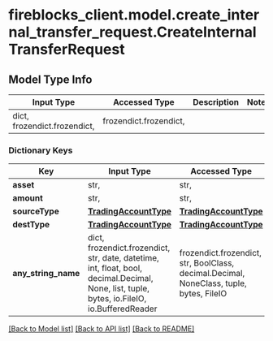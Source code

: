 # fireblocks_client.model.create_internal_transfer_request.CreateInternalTransferRequest

## Model Type Info
Input Type | Accessed Type | Description | Notes
------------ | ------------- | ------------- | -------------
dict, frozendict.frozendict,  | frozendict.frozendict,  |  | 

### Dictionary Keys
Key | Input Type | Accessed Type | Description | Notes
------------ | ------------- | ------------- | ------------- | -------------
**asset** | str,  | str,  |  | [optional] 
**amount** | str,  | str,  |  | [optional] 
**sourceType** | [**TradingAccountType**](TradingAccountType.md) | [**TradingAccountType**](TradingAccountType.md) |  | [optional] 
**destType** | [**TradingAccountType**](TradingAccountType.md) | [**TradingAccountType**](TradingAccountType.md) |  | [optional] 
**any_string_name** | dict, frozendict.frozendict, str, date, datetime, int, float, bool, decimal.Decimal, None, list, tuple, bytes, io.FileIO, io.BufferedReader | frozendict.frozendict, str, BoolClass, decimal.Decimal, NoneClass, tuple, bytes, FileIO | any string name can be used but the value must be the correct type | [optional]

[[Back to Model list]](../../README.md#documentation-for-models) [[Back to API list]](../../README.md#documentation-for-api-endpoints) [[Back to README]](../../README.md)

